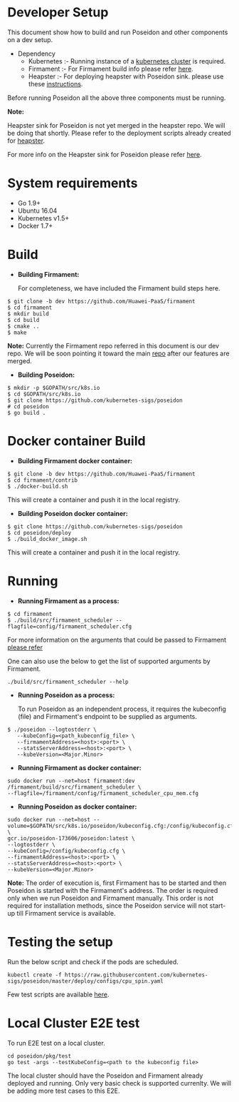 # Developer Setup

This document show how to build and run Poseidon and other components on a dev setup.

* Dependency 
   * Kubernetes :- Running instance of a [kubernetes cluster](https://kubernetes.io/docs/setup/) is required. 
   * Firmament  :- For Firmament build info please refer [here](https://github.com/camsas/firmament/blob/master/README.md#building-instructions).
   * Heapster   :- For deploying heapster with Poseidon sink. please use these [instructions](https://github.com/kubernetes-sigs/poseidon/tree/master/docs/install#steps).

Before running Poseidon all the above three components must be running.

**Note:** 

   Heapster sink for Poseidon is not yet merged in the heapster repo.
   We will be doing that shortly. Please refer to the deployment scripts already created for [heapster](https://raw.githubusercontent.com/kubernetes-sigs/poseidon/master/deploy/heapster-poseidon.yaml). 
   
   For more info on the Heapster sink for Poseidon please refer [here](https://github.com/camsas/heapster).
   
   
# System requirements
  * Go 1.9+
  * Ubuntu 16.04
  * Kubernetes v1.5+
  * Docker 1.7+

# Build

  * **Building Firmament:**
  
       For completeness, we have included the Firmament build steps here.
     
     
```
$ git clone -b dev https://github.com/Huawei-PaaS/firmament
$ cd firmament
$ mkdir build
$ cd build
$ cmake ..
$ make
```

**Note:**
Currently the Firmament repo referred in this document is our dev repo.
We will be soon pointing it toward the main [repo](https://github.com/camsas/firmament) after our features are merged.

  * **Building Poseidon:**
  
  
 ```
 $ mkdir -p $GOPATH/src/k8s.io
 $ cd $GOPATH/src/k8s.io
 $ git clone https://github.com/kubernetes-sigs/poseidon
 # cd poseidon
 $ go build .
 
 ```
  
 # Docker container Build
 
   * **Building Firmament docker container:**
```
$ git clone -b dev https://github.com/Huawei-PaaS/firmament
$ cd firmament/contrib
$ ./docker-build.sh
```
This will create a container and push it in the local registry.


   * **Building Poseidon docker container:**
   
```
$ git clone https://github.com/kubernetes-sigs/poseidon
$ cd poseidon/deploy
$ ./build_docker_image.sh
```
This will create a container and push it in the local registry.


# Running
  * **Running Firmament as a process:**
  
```
$ cd firmament
$ ./build/src/firmament_scheduler --flagfile=config/firmament_scheduler.cfg

```
For more information on the arguments that could be passed to Firmament [please refer](https://github.com/Huawei-PaaS/firmament#using-the-flow-scheduler)

One can also use the below to get the list of supported arguments by Firmament.

```
./build/src/firmament_scheduler --help
```

  * **Running Poseidon as a process:**
      
      To run Poseidon as an independent process, it requires the kubeconfig (file) and Firmament's endpoint to be supplied as arguments.

 ```
 $ ./poseidon --logtostderr \
    --kubeConfig=<path_kubeconfig_file> \
    --firmamentAddress=<host>:<port> \
    --statsServerAddress=<host>:<port> \
    --kubeVersion=<Major.Minor>
 ```

  * **Running Firmament as docker container:**
    
```
sudo docker run --net=host firmament:dev /firmament/build/src/firmament_scheduler \
--flagfile=/firmament/config/firmament_scheduler_cpu_mem.cfg

```

  * **Running Poseidon as docker container:**
```
sudo docker run --net=host --volume=$GOPATH/src/k8s.io/poseidon/kubeconfig.cfg:/config/kubeconfig.cfg \
gcr.io/poseidon-173606/poseidon:latest \
--logtostderr \
--kubeConfig=/config/kubeconfig.cfg \
--firmamentAddress=<host>:<port> \
--statsServerAddress=<host>:<port> \ 
--kubeVersion=<Major.Minor>
```

**Note:**
The order of execution is, first Firmament has to be started and then Poseidon is started with the Firmament's address.
The order is required only when we run Poseidon and Firmament manually.
This order is not required for installation methods, since the Poseidon service will not start-up till Firmament service is available.


# Testing the setup
Run the below script and check if the pods are scheduled.
```
kubectl create -f https://raw.githubusercontent.com/kubernetes-sigs/poseidon/master/deploy/configs/cpu_spin.yaml
```

Few test scripts are available [here](https://github.com/kubernetes-sigs/poseidon/tree/master/deploy/configs).

# Local Cluster E2E test
To run E2E test on a local cluster.

```
cd poseidon/pkg/test
go test -args --testKubeConfig=<path to the kubeconfig file>
```
The local cluster should have the Poseidon and Firmament already deployed and running.
Only very basic check is supported currenlty.
We will be adding more test cases to this E2E.



